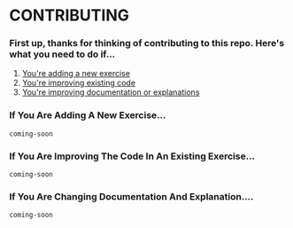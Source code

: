 # CONTRIBUTING

### First up, thanks for thinking of contributing to this repo. Here's what you need to do if...

1. [You're adding a new exercise](#if-you-are-adding-a-new-exercise)
1. [You're improving existing code](#if-you-are-improving-the-code-in-an-existing-exercise)
1. [You're improving documentation or explanations](#if-you-are-changing-documentation-and-explanation)

### If You Are Adding A New Exercise...
`coming-soon`

### If You Are Improving The Code In An Existing Exercise... 
`coming-soon`

### If You Are Changing Documentation And Explanation....
`coming-soon`
